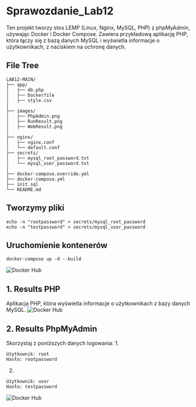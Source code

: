 # Sprawozdanie_Lab12

Ten projekt tworzy stos LEMP (Linux, Nginx, MySQL, PHP) z phpMyAdmin, używając Docker i Docker Compose. Zawiera przykładową aplikację PHP, która łączy się z bazą danych MySQL i wyświetla informacje o użytkownikach, z naciskiem na ochronę danych.

## File Tree
```
LAB12-MAIN/
├── app/
│   ├── db.php
│   ├── Dockerfile
│   ├── style.csv  
│ 
├── images/
│   ├── PhpAdmin.png
│   ├── RunResult.png
│   ├── WebResult.png
│
├── nginx/
│   ├── nginx.conf
│   └── default.conf
├── secrets/
│   ├── mysql_root_password.txt
│   └── mysql_user_password.txt
│
├── docker-compose.override.yml
├── docker-compose.yml
├── init.sql
└── README.md
```
## Tworzymy pliki 
```
echo -n "rootpassword" > secrets/mysql_root_password
echo -n "testpassword" > secrets/mysql_user_password
```
## Uruchomienie kontenerów
```
docker-compose up -d --build
```
![Docker Hub](images/RunResult.png)


## 1. Results PHP
Aplikacja PHP, która wyświetla informacje o użytkownikach z bazy danych MySQL.
![Docker Hub](images/WebResult.png)

## 2. Results PhpMyAdmin
Skorzystaj z poniższych danych logowania:
1.
```
Użytkownik: root
Hasło: rootpassword
```
2.
```
Użytkownik: user
Hasło: testpassword
```
![Docker Hub](images/PhpAdmin.png)
